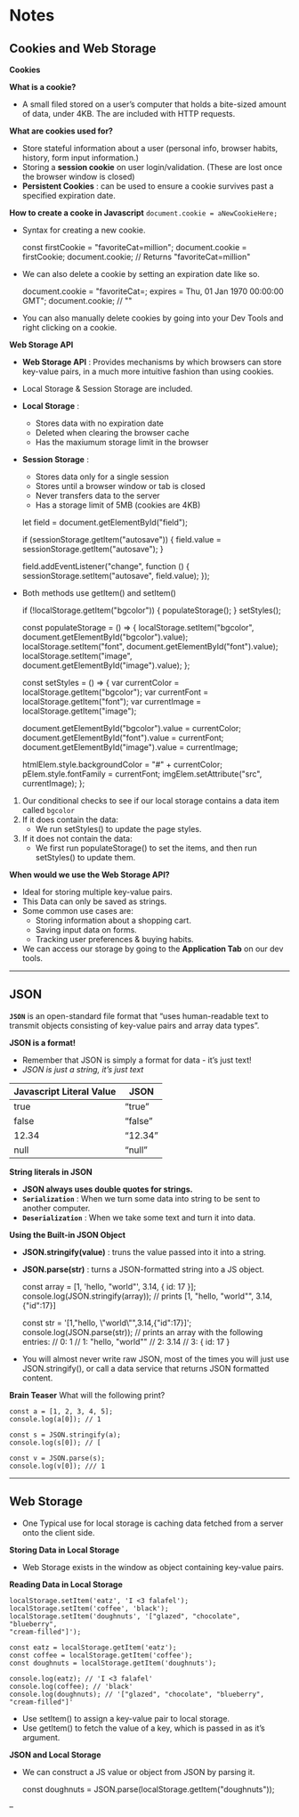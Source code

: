 **Notes**
=========

**Cookies and Web Storage**
---------------------------

**Cookies**

**What is a cookie?**

-   A small filed stored on a user’s computer that holds a bite-sized amount of data, under 4KB. The are included with HTTP requests.

**What are cookies used for?**

-   Store stateful information about a user (personal info, browser habits, history, form input information.)
-   Storing a **session cookie** on user login/validation. (These are lost once the browser window is closed)
-   **Persistent Cookies** : can be used to ensure a cookie survives past a specified expiration date.

**How to create a cooke in Javascript** `document.cookie = aNewCookieHere;`

-   Syntax for creating a new cookie.

    const firstCookie = "favoriteCat=million";
    document.cookie = firstCookie;
    document.cookie; // Returns "favoriteCat=million"

-   We can also delete a cookie by setting an expiration date like so.

    document.cookie = "favoriteCat=; expires = Thu, 01 Jan 1970 00:00:00 GMT";
    document.cookie; // ""

-   You can also manually delete cookies by going into your Dev Tools and right clicking on a cookie.

**Web Storage API**

-   **Web Storage API** : Provides mechanisms by which browsers can store key-value pairs, in a much more intuitive fashion than using cookies.
-   Local Storage & Session Storage are included.
-   **Local Storage** :
    -   Stores data with no expiration date
    -   Deleted when clearing the browser cache
    -   Has the maxiumum storage limit in the browser
-   **Session Storage** :
    -   Stores data only for a single session
    -   Stores until a browser window or tab is closed
    -   Never transfers data to the server
    -   Has a storage limit of 5MB (cookies are 4KB)

    let field = document.getElementById("field");

    if (sessionStorage.getItem("autosave")) {
      field.value = sessionStorage.getItem("autosave");
    }

    field.addEventListener("change", function () {
      sessionStorage.setItem("autosave", field.value);
    });

-   Both methods use getItem() and setItem()

    if (!localStorage.getItem("bgcolor")) {
      populateStorage();
    }
    setStyles();

    const populateStorage = () => {
      localStorage.setItem("bgcolor", document.getElementById("bgcolor").value);
      localStorage.setItem("font", document.getElementById("font").value);
      localStorage.setItem("image", document.getElementById("image").value);
    };

    const setStyles = () => {
      var currentColor = localStorage.getItem("bgcolor");
      var currentFont = localStorage.getItem("font");
      var currentImage = localStorage.getItem("image");

      document.getElementById("bgcolor").value = currentColor;
      document.getElementById("font").value = currentFont;
      document.getElementById("image").value = currentImage;

      htmlElem.style.backgroundColor = "#" + currentColor;
      pElem.style.fontFamily = currentFont;
      imgElem.setAttribute("src", currentImage);
    };

1.  Our conditional checks to see if our local storage contains a data item called `bgcolor`
2.  If it does contain the data:
    -   We run setStyles() to update the page styles.
3.  If it does not contain the data:
    -   We first run populateStorage() to set the items, and then run setStyles() to update them.

**When would we use the Web Storage API?**

-   Ideal for storing multiple key-value pairs.
-   This Data can only be saved as strings.
-   Some common use cases are:
    -   Storing information about a shopping cart.
    -   Saving input data on forms.
    -   Tracking user preferences & buying habits.
-   We can access our storage by going to the **Application Tab** on our dev tools.

------------------------------------------------------------------------

**JSON**
--------

**`JSON`** is an open-standard file format that “uses human-readable text to transmit objects consisting of key-value pairs and array data types”.

**JSON is a format!**

-   Remember that JSON is simply a format for data - it’s just text!
-   *JSON is just a string, it’s just text*

<table><thead><tr class="header"><th>Javascript Literal Value</th><th>JSON</th></tr></thead><tbody><tr class="odd"><td>true</td><td>“true”</td></tr><tr class="even"><td>false</td><td>“false”</td></tr><tr class="odd"><td>12.34</td><td>“12.34”</td></tr><tr class="even"><td>null</td><td>“null”</td></tr></tbody></table>

**String literals in JSON**

-   **JSON always uses double quotes for strings.**
-   **`Serialization`** : When we turn some data into string to be sent to another computer.
-   **`Deserialization`** : When we take some text and turn it into data.

**Using the Built-in JSON Object**

-   **JSON.stringify(value)** : truns the value passed into it into a string.
-   **JSON.parse(str)** : turns a JSON-formatted string into a JS object.

    const array = [1, 'hello, "world"', 3.14, { id: 17 }];
    console.log(JSON.stringify(array));
    // prints [1, "hello, \"world\"", 3.14, {"id":17}]

    const str = '[1,"hello, \\"world\\"",3.14,{"id":17}]';
    console.log(JSON.parse(str));
    // prints an array with the following entries:
    //   0: 1
    //   1: "hello, \"world\""
    //   2: 3.14
    //   3: { id: 17 }

-   You will almost never write raw JSON, most of the times you will just use JSON.stringify(), or call a data service that returns JSON formatted content.

**Brain Teaser** What will the following print?

    const a = [1, 2, 3, 4, 5];
    console.log(a[0]); // 1

    const s = JSON.stringify(a);
    console.log(s[0]); // [

    const v = JSON.parse(s);
    console.log(v[0]); /// 1

------------------------------------------------------------------------

**Web Storage**
---------------

-   One Typical use for local storage is caching data fetched from a server onto the client side.

**Storing Data in Local Storage**

-   Web Storage exists in the window as object containing key-value pairs.

**Reading Data in Local Storage**

    localStorage.setItem('eatz', 'I <3 falafel');
    localStorage.setItem('coffee', 'black');
    localStorage.setItem('doughnuts', '["glazed", "chocolate", "blueberry",
    "cream-filled"]');

    const eatz = localStorage.getItem('eatz');
    const coffee = localStorage.getItem('coffee');
    const doughnuts = localStorage.getItem('doughnuts');

    console.log(eatz); // 'I <3 falafel'
    console.log(coffee); // 'black'
    console.log(doughnuts); // '["glazed", "chocolate", "blueberry", "cream-filled"]'

-   Use setItem() to assign a key-value pair to local storage.
-   Use getItem() to fetch the value of a key, which is passed in as it’s argument.

**JSON and Local Storage**

-   We can construct a JS value or object from JSON by parsing it.

    const doughnuts = JSON.parse(localStorage.getItem("doughnuts"));

–
